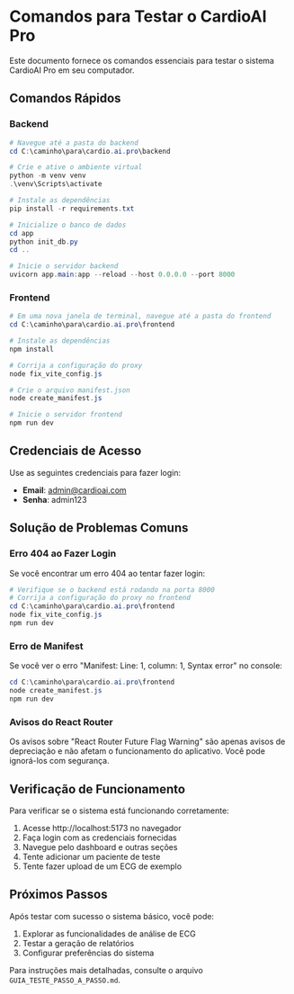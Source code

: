 # Comandos para Testar o CardioAI Pro

Este documento fornece os comandos essenciais para testar o sistema CardioAI Pro em seu computador.

## Comandos Rápidos

### Backend

```powershell
# Navegue até a pasta do backend
cd C:\caminho\para\cardio.ai.pro\backend

# Crie e ative o ambiente virtual
python -m venv venv
.\venv\Scripts\activate

# Instale as dependências
pip install -r requirements.txt

# Inicialize o banco de dados
cd app
python init_db.py
cd ..

# Inicie o servidor backend
uvicorn app.main:app --reload --host 0.0.0.0 --port 8000
```

### Frontend

```powershell
# Em uma nova janela de terminal, navegue até a pasta do frontend
cd C:\caminho\para\cardio.ai.pro\frontend

# Instale as dependências
npm install

# Corrija a configuração do proxy
node fix_vite_config.js

# Crie o arquivo manifest.json
node create_manifest.js

# Inicie o servidor frontend
npm run dev
```

## Credenciais de Acesso

Use as seguintes credenciais para fazer login:

- **Email**: admin@cardioai.com
- **Senha**: admin123

## Solução de Problemas Comuns

### Erro 404 ao Fazer Login

Se você encontrar um erro 404 ao tentar fazer login:

```powershell
# Verifique se o backend está rodando na porta 8000
# Corrija a configuração do proxy no frontend
cd C:\caminho\para\cardio.ai.pro\frontend
node fix_vite_config.js
npm run dev
```

### Erro de Manifest

Se você ver o erro "Manifest: Line: 1, column: 1, Syntax error" no console:

```powershell
cd C:\caminho\para\cardio.ai.pro\frontend
node create_manifest.js
npm run dev
```

### Avisos do React Router

Os avisos sobre "React Router Future Flag Warning" são apenas avisos de depreciação e não afetam o funcionamento do aplicativo. Você pode ignorá-los com segurança.

## Verificação de Funcionamento

Para verificar se o sistema está funcionando corretamente:

1. Acesse http://localhost:5173 no navegador
2. Faça login com as credenciais fornecidas
3. Navegue pelo dashboard e outras seções
4. Tente adicionar um paciente de teste
5. Tente fazer upload de um ECG de exemplo

## Próximos Passos

Após testar com sucesso o sistema básico, você pode:

1. Explorar as funcionalidades de análise de ECG
2. Testar a geração de relatórios
3. Configurar preferências do sistema

Para instruções mais detalhadas, consulte o arquivo `GUIA_TESTE_PASSO_A_PASSO.md`.
